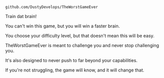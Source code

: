                                         github.com/DustyDevelops/TheWorstGameEver
Train dat brain!

You can't win this game, but you will win a faster brain. 

You choose your difficulty level, but that doesn't mean this will be easy.

TheWorstGameEver is meant to challenge you and never stop challenging you. 

It's also designed to never push to far beyond your capabilities.

If you're not struggling, the game will know, and it will change that.

